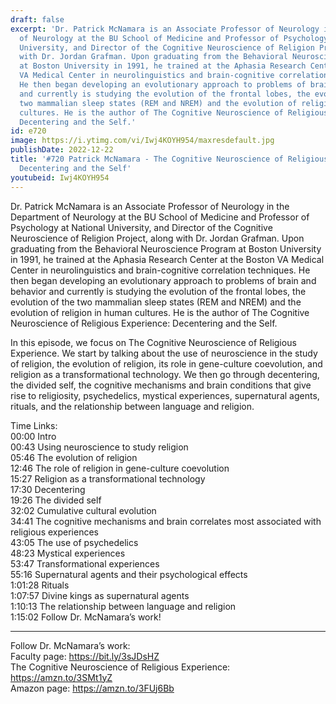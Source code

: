 ```yaml
---
draft: false
excerpt: 'Dr. Patrick McNamara is an Associate Professor of Neurology in the Department
  of Neurology at the BU School of Medicine and Professor of Psychology at National
  University, and Director of the Cognitive Neuroscience of Religion Project, along
  with Dr. Jordan Grafman. Upon graduating from the Behavioral Neuroscience Program
  at Boston University in 1991, he trained at the Aphasia Research Center at the Boston
  VA Medical Center in neurolinguistics and brain-cognitive correlation techniques.
  He then began developing an evolutionary approach to problems of brain and behavior
  and currently is studying the evolution of the frontal lobes, the evolution of the
  two mammalian sleep states (REM and NREM) and the evolution of religion in human
  cultures. He is the author of The Cognitive Neuroscience of Religious Experience:
  Decentering and the Self.'
id: e720
image: https://i.ytimg.com/vi/Iwj4KOYH954/maxresdefault.jpg
publishDate: 2022-12-22
title: '#720 Patrick McNamara - The Cognitive Neuroscience of Religious Experience:
  Decentering and the Self'
youtubeid: Iwj4KOYH954
---
```

Dr. Patrick McNamara is an Associate Professor of Neurology in the Department of Neurology at the BU School of Medicine and Professor of Psychology at National University, and Director of the Cognitive Neuroscience of Religion Project, along with Dr. Jordan Grafman. Upon graduating from the Behavioral Neuroscience Program at Boston University in 1991, he trained at the Aphasia Research Center at the Boston VA Medical Center in neurolinguistics and brain-cognitive correlation techniques. He then began developing an evolutionary approach to problems of brain and behavior and currently is studying the evolution of the frontal lobes, the evolution of the two mammalian sleep states (REM and NREM) and the evolution of religion in human cultures. He is the author of The Cognitive Neuroscience of Religious Experience: Decentering and the Self.

In this episode, we focus on The Cognitive Neuroscience of Religious Experience. We start by talking about the use of neuroscience in the study of religion, the evolution of religion, its role in gene-culture coevolution, and religion as a transformational technology. We then go through decentering, the divided self, the cognitive mechanisms and brain conditions that give rise to religiosity, psychedelics, mystical experiences, supernatural agents, rituals, and the relationship between language and religion.

Time Links:  
00:00 Intro  
00:43  Using neuroscience to study religion  
05:46  The evolution of religion  
12:46  The role of religion in gene-culture coevolution  
15:27  Religion as a transformational technology  
17:30  Decentering  
19:26  The divided self  
32:02  Cumulative cultural evolution  
34:41  The cognitive mechanisms and brain correlates most associated with religious experiences  
43:05  The use of psychedelics  
48:23  Mystical experiences  
53:47  Transformational experiences  
55:16  Supernatural agents and their psychological effects  
1:01:28  Rituals  
1:07:57  Divine kings as supernatural agents  
1:10:13  The relationship between language and religion  
1:15:02  Follow Dr. McNamara’s work!

---

Follow Dr. McNamara’s work:  
Faculty page: https://bit.ly/3sJDsHZ  
The Cognitive Neuroscience of Religious Experience: https://amzn.to/3SMt1yZ  
Amazon page: https://amzn.to/3FUj6Bb
